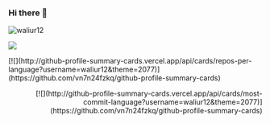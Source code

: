 ### Hi there 👋
<!-- A learner and a software engineer! -->
<p align="left"> <img src="https://komarev.com/ghpvc/?username=waliur12&label=Profile%20views&color=0e75b6&style=plastic" alt="waliur12" /> </p>


[![](http://github-profile-summary-cards.vercel.app/api/cards/profile-details?username=waliur12&theme=2077)](https://github.com/vn7n24fzkq/github-profile-summary-cards)

<p align="left"> 
[![](http://github-profile-summary-cards.vercel.app/api/cards/repos-per-language?username=waliur12&theme=2077)](https://github.com/vn7n24fzkq/github-profile-summary-cards)
</p>
<p align="right">
[![](http://github-profile-summary-cards.vercel.app/api/cards/most-commit-language?username=waliur12&theme=2077)](https://github.com/vn7n24fzkq/github-profile-summary-cards)</p>
<!--
**waliur12/waliur12** is a ✨ _special_ ✨ repository because its `README.md` (this file) appears on your GitHub profile.

Here are some ideas to get you started:

- 🔭 I’m currently working on ...
- 🌱 I’m currently learning ...
- 👯 I’m looking to collaborate on ...
- 🤔 I’m looking for help with ...
- 💬 Ask me about ...
- 📫 How to reach me: ...
- 😄 Pronouns: ...
- ⚡ Fun fact: ...
-->
